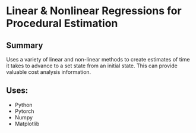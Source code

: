 # Linear & Nonlinear Regressions for Procedural Estimation

## Summary
Uses a variety of linear and non-linear methods to create estimates of time it takes to advance to a set state from an initial state. This can provide valuable cost analysis information.

## Uses:
* Python
* Pytorch
* Numpy
* Matplotlib

